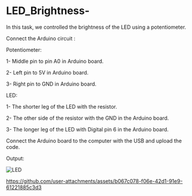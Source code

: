 # LED_Brightness-

In this task, we controlled the brightness of the LED using a potentiometer.

Connect the Arduino circuit :

Potentiometer:

1- Middle pin to pin A0 in Arduino board.

2- Left pin to 5V in Arduino board.

3- Right pin to GND in Arduino board.

LED:

1- The shorter leg of the LED with the resistor.

2- The other side of the resistor with the GND in the Arduino board.

3- The longer leg of the LED with Digital pin 6 in the Arduino board.

Connect the Arduino board to the computer with the USB and upload the code.

Output:

![LED](https://github.com/user-attachments/assets/6b98fc87-0bff-41ee-9e57-b7376f45c198)

https://github.com/user-attachments/assets/b067c078-f06e-42d1-91e9-61221885c3d3

